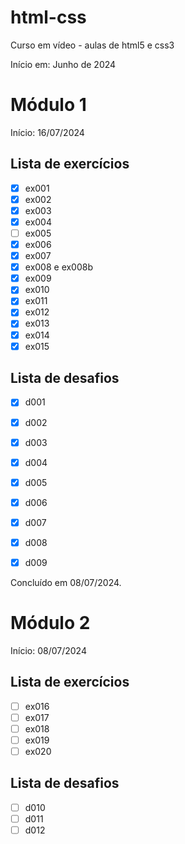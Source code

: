 # html-css
 Curso em vídeo - aulas de html5 e css3

 Início em: Junho de 2024

# Módulo 1

Início: 16/07/2024

## Lista de exercícios 

- [x] ex001
- [x] ex002
- [x] ex003
- [x] ex004
- [ ] ex005
- [x] ex006
- [x] ex007
- [x] ex008 e ex008b
- [x] ex009
- [x] ex010
- [x] ex011
- [x] ex012
- [x] ex013
- [x] ex014
- [x] ex015

## Lista de desafios

- [x] d001
- [x] d002
- [x] d003
- [x] d004
- [x] d005
- [x] d006
- [x] d007
- [x] d008
- [x] d009


Concluído em 08/07/2024.

# Módulo 2

Início: 08/07/2024

## Lista de exercícios

- [ ] ex016
- [ ] ex017
- [ ] ex018
- [ ] ex019
- [ ] ex020

## Lista de desafios

- [ ] d010
- [ ] d011
- [ ] d012